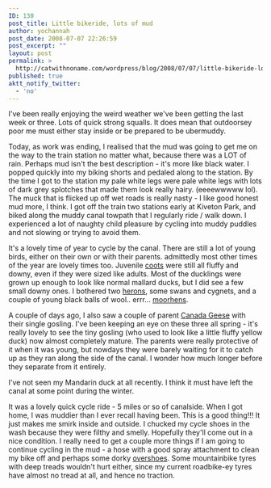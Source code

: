```yaml
---
ID: 130
post_title: Little bikeride, lots of mud
author: yochannah
post_date: 2008-07-07 22:26:59
post_excerpt: ""
layout: post
permalink: >
  http://catwithnoname.com/wordpress/blog/2008/07/07/little-bikeride-lots-of-mud/
published: true
aktt_notify_twitter:
  - 'no'
---
```

I've been really enjoying the weird weather we've been getting the last week or three. Lots of quick strong squalls. It does mean that outdoorsey poor me must either stay inside or be prepared to be ubermuddy. 

Today, as work was ending, I realised that the mud was going to get me on the way to the train station no matter what, because there was a LOT of rain. Perhaps mud isn't the best description - it's more like black water. I popped quickly into my biking shorts and pedaled along to the station. By the time I got to the station my pale white legs were pale white legs with lots of dark grey splotches that made them look really hairy. (eeeewwwww lol). The muck that is flicked up off wet roads is really nasty - I like good honest mud more, I think. I got off the train two stations early at Kiveton Park, and biked along the muddy canal towpath that I regularly ride / walk down. I experienced a lot of naughty child pleasure by cycling into muddy puddles and not slowing or trying to avoid them. 

It's a lovely time of year to cycle by the canal. There are still a lot of young birds, either on their own or with their parents. admittedly most other times of the year are lovely times too.  Juvenile <a href="http://www.rspb.org.uk/wildlife/birdguide/name/c/coot/index.asp">coots</a> were still all fluffy and downy, even if they were sized like adults. Most of the ducklings were grown up enough to look like normal mallard ducks, but I did see a few small downy ones. I bothered two <a href="http://www.rspb.org.uk/wildlife/birdguide/name/g/greyheron/index.asp">herons</a>, some swans and cygnets, and a couple of young black balls of wool.. errr... <a href="http://www.rspb.org.uk/wildlife/birdguide/name/m/moorhen/index.asp">moorhens</a>. 

A couple of days ago, I also saw a couple of parent <a href="http://www.rspb.org.uk/wildlife/birdguide/name/c/canadagoose/index.asp">Canada Geese</a> with their single gosling. I've been keeping an eye on these three all spring - it's really lovely to see the tiny gosling (who used to look like a little fluffy yellow duck) now almost completely mature. The parents were really protective of it when it was young, but nowdays they were barely waiting for it to catch up as they ran along the side of the canal. I wonder how much longer before they separate from it entirely. 

I've not seen my Mandarin duck at all recently. I think it must have left the canal at some point during the winter.  

It was a lovely quick cycle ride - 5 miles or so of canalside. When I got home, I was muddier than I ever recall having been. This is a good thing!!! It just makes me smirk inside and outside. I chucked my cycle shoes in the wash because they were filthy and smelly. Hopefully they'll come out in a nice condition. I really need to get a couple more things if I am going to continue cycling in the mud - a hose with a good spray attachment to clean my bike off and perhaps some dorky <a href="http://www.wiggle.co.uk/ProductDetail.aspx?Cat=cycle&ProdID=5360033623&N=dhb%20Waterproof%20Overshoes">overshoes</a>. Some mountainbike tyres with deep treads wouldn't hurt either, since my current roadbike-ey tyres have almost no tread at all, and hence no traction.